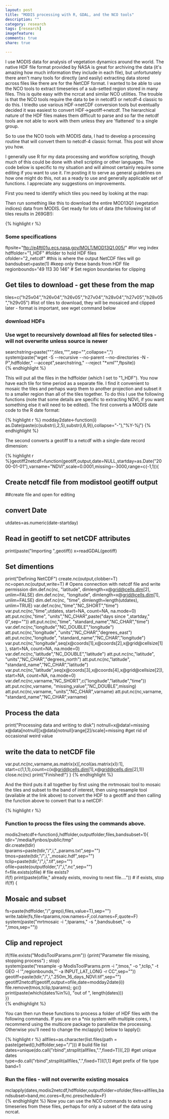 ```yaml
---
layout: post
title: "MODIS processing with R, GDAL, and the NCO tools"
description: ""
category: research
tags: [research]
imagefeature: 
comments: true
share: true

---
```


I use MODIS data for analysis of vegetation dynamics around the world.  The native HDF file format provided by NASA is great for archiving the data (it's amazing how much information they include in each file), but unfortunately there aren't many tools for directly (and easily) extracting data stored across files like there are for the NetCDF format.  I wanted to be able to use the NCO tools to extract timeseries of a sub-setted region stored in many files.  This is quite easy with the ncrcat and similar NCO utilities.  The trouble is that the NCO tools require the data to be in netcdf3 or netcdf-4 classic to do this. I triedto use various HDF->netCDF conversion tools but eventually decided it was easiest to convert HDF->geotiff->netcdf.  The hierarchical nature of the HDF files makes them difficult to parse and so far the netcdf tools are not able to work with them unless they are 'flattened' to a single group.

So to use the NCO tools with MODIS data, I had to develop a processing routine that will convert them to netcdf-4 classic format.  This post will show you how.

I generally use R for my data processing and workflow scripting, though much of this could be done with shell scripting or other languages.  The code below is specific to my situation and will almost certainly require some editing if you want to use it.  I'm posting it to serve as general guidelines on how one might do this, not as a ready to use and generally applicable set of functions. I appreciate any suggestions on improvements.

First you need to identify which tiles you need by looking at the map:


Then run something like this to download the entire MOD13Q1 (vegetation indices) data from MODIS.  Get ready for lots of data (the following list of tiles results in 269GB!):
 
{% highlight r %}
 ### Some specifications  
 ftpsite="ftp://e4ftl01u.ecs.nasa.gov/MOLT/MOD13Q1.005/" #for veg index  
 hdffolder="1_HDF" #folder to hold HDF files  
 ofolder="2_netcdf" #this is where the output NetCDF files will go  
 bandsubset=paste(1) #keep only these bands from HDF file  
 regionbounds="49 113 30 146" # Set region boundaries for clipping  
 ## Get tiles to download - get these from the map  
 tiles=c("h25v04","h26v04","h26v05","h27v04","h28v04","h27v05","h28v05","h29v05") #list of tiles to download, they will be mosaiced and clipped later - format is important, see wget command below  
 ### download HDFs  
 ### Use wget to recursively download all files for selected tiles - will not overwrite unless source is newer  
 searchstring=paste("\"*",tiles,"*\"",sep="",collapse=",")  
  system(paste("wget -S --recursive --no-parent --no-directories -N -P",hdffolder," --accept",searchstring," --reject \"*xml\"",ftpsite))  
{% endhighlight %}
 
This will put all the files in the hdffolder (which I set to "1_HDF").  You now have each tile for time period as a separate file.  I find it convenient to mosaic the tiles and perhaps warp them to another projection and subset it to a smaller region than all of the tiles together.  To do this I use the following functions (note that some details are specific to extracting NDVI, if you want something else it will need to be edited).  The first converts a MODIS date code to the R date format:

{% highlight r %}modday2date<-function(i) as.Date(paste(c(substr(i,2,5),substr(i,6,9)),collapse="-"),"%Y-%j")
{% endhighlight %}

The second converts a geotiff to a netcdf with a single-date record dimension:

{% highlight r %}geotiff2netcdf=function(geotiff,output,date=NULL,startday=as.Date("2000-01-01"),varname="NDVI",scale=0.0001,missing=-3000,range=c(-1,1)){ 
  ## Create netcdf file from modistool geotiff output 
  ##create file and open for editing 
  ## convert Date 
  utdates=as.numeric(date-startday) 
  ## Read in geotiff to set netCDF attributes 
  print(paste("Importing ",geotiff)) 
  x=readGDAL(geotiff) 
  ## Set dimentions 
  print("Defining NetCDF") 
  create.nc(output,clobber=T) 
  nc=open.nc(output,write=T) # Opens connection with netcdf file and write permission 
  dim.def.nc(nc, "latitude", dimlength=x@grid@cells.dim[2], unlim=FALSE) 
  dim.def.nc(nc, "longitude", dimlength=x@grid@cells.dim[1], unlim=FALSE) 
  dim.def.nc(nc, "time", dimlength=length(utdates), unlim=TRUE) 
  var.def.nc(nc,"time","NC_SHORT","time") 
  var.put.nc(nc,"time",utdates, start=NA, count=NA, na.mode=0) 
  att.put.nc(nc,"time", "units","NC_CHAR",paste("days since ",startday," 0",sep="")) 
  att.put.nc(nc,"time", "standard_name","NC_CHAR","time") 
  var.def.nc(nc,"longitude","NC_DOUBLE","longitude") 
  att.put.nc(nc,"longitude", "units","NC_CHAR","degrees_east") 
  att.put.nc(nc,"longitude", "standard_name","NC_CHAR","longitude") 
  var.put.nc(nc,"longitude",seq(x@coords[1],x@coords[2],x@grid@cellsize[1]), start=NA, count=NA, na.mode=0) 
  var.def.nc(nc,"latitude","NC_DOUBLE","latitude") 
  att.put.nc(nc,"latitude", "units","NC_CHAR","degrees_north") 
  att.put.nc(nc,"latitude", "standard_name","NC_CHAR","latitude") 
  var.put.nc(nc,"latitude",seq(x@coords[3],x@coords[4],x@grid@cellsize[2]), start=NA, count=NA, na.mode=0) 
  var.def.nc(nc,varname,"NC_SHORT",c("longitude","latitude","time")) 
  att.put.nc(nc,varname, "missing_value","NC_DOUBLE",missing) 
  att.put.nc(nc,varname, "units","NC_CHAR",varname) 
  att.put.nc(nc,varname, "standard_name","NC_CHAR",varname) 
  ## Process the data 
  print("Processing data and writing to disk") 
  notnull=x@data!=missing 
  x@data[notnull][x@data[notnull]range[2]/scale]=missing #get rid of occasional weird value 
  ## write the data to netCDF file 
  var.put.nc(nc,varname,as.matrix(x)[,ncol(as.matrix(x)):1], start=c(1,1,1),count=c(x@grid@cells.dim[1],x@grid@cells.dim[2],1)) 
  close.nc(nc) 
  print("Finished!") 
 } 
{% endhighlight %}

And the third puts it all together by first using the mrtmosaic tool to mosaic the tiles and subset to the band of interest, then using resample tool (available at the link above) to convert the HDF to a geotiff and then calling the function above to convert that to a netCDF:
 
{% highlight r %}
 ### Function to procss the files using the commands above.  
 modis2netcdf<-function(i,hdffolder,outputfolder,files,bandsubset=1){  
  tdir="/media/fynbos/public/tmp"  
  dir.create(tdir)  
  tparams=paste(tdir,"/",i,"_params.txt",sep="")  
  tmos=paste(tdir,"/",i,"_mosaic.hdf",sep="")  
  tclip=paste(tdir,"/",i,".tif",sep="")  
  ofile=paste(outputfolder,"/",i,".nc",sep="")  
  f=file.exists(ofile) # file exists?  
  if(f) print(paste(ofile," already exists, moving to next file...."))  # if exists, stop  
  if(!f) {  
  ## Mosaic and subset  
   fs=paste(hdffolder,"/",grep(i,files,value=T),sep="")  
  write.table(fs,file=tparams,row.names=F,col.names=F,quote=F)  
  system(paste("mrtmosaic -i ",tparams," -s ",bandsubset," -o ",tmos,sep=""))  
  ## Clip and reproject  
  if(!file.exists("ModisToolParams.prm")) {print("Parameter file missing, stopping process") ; stop}  
  system(paste("resample -p ModisToolParams.prm -i ",tmos," -o ",tclip," -t GEO -l \'",regionbounds,"\' -a INPUT_LAT_LONG -r CC",sep=""))  
  geotiff=paste(tdir,"/",i,".250m_16_days_NDVI.tif",sep="")  
  geotiff2netcdf(geotiff,output=ofile,date=modday2date(i))  
  file.remove(tmos,tclip,tparams); gc()  
  print(paste(which(dates%in%i), "out of ", length(dates)))  
 }}  
{% endhighlight %}

You can then run these functions to process a folder of HDF files with the following commands.  If you are on a *nix system with multiple cores, I recommend using the multicore package to parallelize the processing.  Otherwise you'll need to change the mclapply() below to lapply():
 
{% highlight r %}
 allfiles=as.character(list.files(path = paste(getwd(),hdffolder,sep="/"))) # build file list  
 dates=unique(do.call("rbind",strsplit(allfiles,".",fixed=T))[,2]) #get unique dates  
 type=do.call("rbind",strsplit(allfiles,".",fixed=T))[1,1] #get prefix of file type  
 band=1  
 ### Run the files - will not overwrite existing mosaics  
 mclapply(dates,modis2netcdf,hdffolder,outputfolder=ofolder,files=allfiles,bandsubset=band,mc.cores=8,mc.preschedule=F)  
{% endhighlight %}
Now you can use the NCO commands to extract a timeseries from these files, perhaps for only a subset of the data using ncrcat.